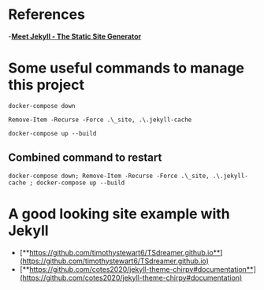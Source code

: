 # References
-[**Meet Jekyll - The Static Site Generator**](https://www.youtube.com/watch?v=F8iOU1ci19Q&t=203s)

# Some useful commands to manage this project

```
docker-compose down
```

```
Remove-Item -Recurse -Force .\_site, .\.jekyll-cache
```

```
docker-compose up --build
```

## Combined command to restart

```
docker-compose down; Remove-Item -Recurse -Force .\_site, .\.jekyll-cache ; docker-compose up --build
```


# A good looking site example with Jekyll
- [**https://github.com/timothystewart6/TSdreamer.github.io**](https://github.com/timothystewart6/TSdreamer.github.io)
- [**https://github.com/cotes2020/jekyll-theme-chirpy#documentation**](https://github.com/cotes2020/jekyll-theme-chirpy#documentation)